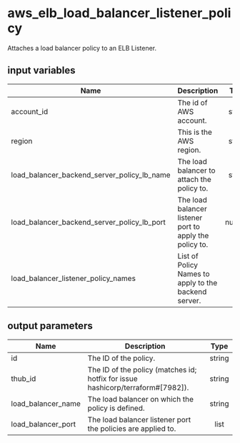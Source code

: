 # aws_elb_load_balancer_listener_policy

Attaches a load balancer policy to an ELB Listener.

## input variables

| Name | Description | Type | Default | Required |
|------|-------------|:----:|:-----:|:-----:|
|account_id|The id of AWS account.|string||Yes|
|region|This is the AWS region.|string|us-east-1|Yes|
|load_balancer_backend_server_policy_lb_name|The load balancer to attach the policy to.|string||Yes|
|load_balancer_backend_server_policy_lb_port|The load balancer listener port to apply the policy to.|number||Yes|
|load_balancer_listener_policy_names|List of Policy Names to apply to the backend server.|list||Yes|

## output parameters

| Name | Description | Type |
|------|-------------|:----:|
|id|The ID of the policy.|string|
|thub_id|The ID of the policy (matches id; hotfix for issue hashicorp/terraform#[7982]).|string|
|load_balancer_name|The load balancer on which the policy is defined.|string|
|load_balancer_port|The load balancer listener port the policies are applied to.|list|
